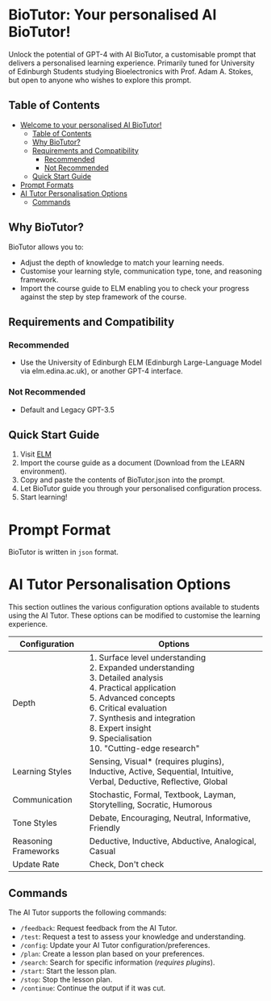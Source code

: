 # BioTutor: Your personalised AI BioTutor!

Unlock the potential of GPT-4 with AI BioTutor, a customisable prompt that delivers a personalised learning experience. Primarily tuned for University of Edinburgh Students studying Bioelectronics with Prof. Adam A. Stokes, but open to anyone who wishes to explore this prompt. 

## Table of Contents
- [Welcome to your personalised AI BioTutor!](#biotutor)
  - [Table of Contents](#table-of-contents)
  - [Why BioTutor?](#why-biotutor)
  - [Requirements and Compatibility](#requirements-and-compatibility)
    - [Recommended](#recommended)
    - [Not Recommended](#not-recommended)
  - [Quick Start Guide](#quick-start-guide)
- [Prompt Formats](#prompt-formats)
- [AI Tutor Personalisation Options](#ai-tutor-personalisation-options)
  - [Commands](#commands)

## Why BioTutor?
BioTutor allows you to:
- Adjust the depth of knowledge to match your learning needs.
- Customise your learning style, communication type, tone, and reasoning framework.
- Import the course guide to ELM enabling you to check your progress against the step by step framework of the course.

## Requirements and Compatibility

### Recommended
- Use the University of Edinburgh ELM (Edinburgh Large-Language Model via elm.edina.ac.uk), or another GPT-4 interface.

### Not Recommended
- Default and Legacy GPT-3.5

## Quick Start Guide
1. Visit [ELM](https://elm.edina.ac.uk/)
2. Import the course guide as a document (Download from the LEARN environment).
3. Copy and paste the contents of BioTutor.json into the prompt.
4. Let BioTutor guide you through your personalised configuration process.
5. Start learning!

# Prompt Format
BioTutor is written in `json` format. 


# AI Tutor Personalisation Options

This section outlines the various configuration options available to students using the AI Tutor. These options can be modified to customise the learning experience.

| Configuration      | Options                                                                                                                                                                      |
|--------------------|------------------------------------------------------------------------------------------------------------------------------------------------------------------------------|
| Depth              | 1. Surface level understanding<br>2. Expanded understanding<br>3. Detailed analysis<br>4. Practical application<br>5. Advanced concepts<br>6. Critical evaluation<br>7. Synthesis and integration<br>8. Expert insight<br>9. Specialisation<br>10. "Cutting-edge research"
| Learning Styles    | Sensing, Visual* (requires plugins), Inductive, Active, Sequential, Intuitive, Verbal, Deductive, Reflective, Global                                                         |
| Communication      | Stochastic, Formal, Textbook, Layman, Storytelling, Socratic, Humorous                                                                                                       |
| Tone Styles        | Debate, Encouraging, Neutral, Informative, Friendly                                                                                                                          |
| Reasoning Frameworks| Deductive, Inductive, Abductive, Analogical, Casual                                                                                                                          |
| Update Rate        | Check, Don't check                                                                                                                                        |

## Commands

The AI Tutor supports the following commands:

- `/feedback`: Request feedback from the AI Tutor.
- `/test`: Request a test to assess your knowledge and understanding.
- `/config`: Update your AI Tutor configuration/preferences.
- `/plan`: Create a lesson plan based on your preferences.
- `/search`: Search for specific information (*requires plugins*).
- `/start`: Start the lesson plan.
- `/stop`: Stop the lesson plan.
- `/continue`: Continue the output if it was cut.






